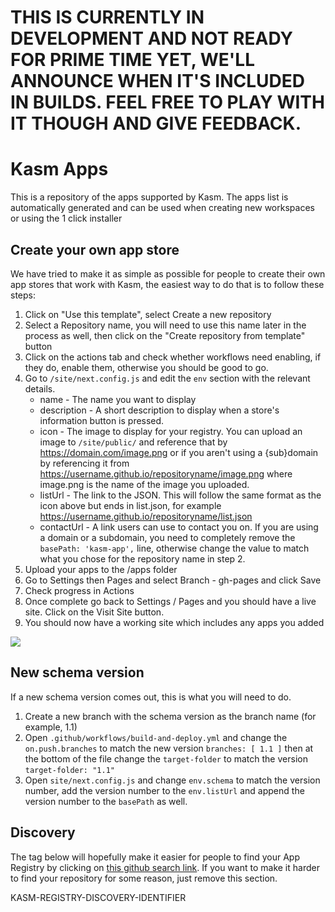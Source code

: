 # THIS IS CURRENTLY IN DEVELOPMENT AND NOT READY FOR PRIME TIME YET, WE'LL ANNOUNCE WHEN IT'S INCLUDED IN BUILDS. FEEL FREE TO PLAY WITH IT THOUGH AND GIVE FEEDBACK.

# Kasm Apps

This is a repository of the apps supported by Kasm. The apps list is automatically generated and can be used when creating new workspaces or using the 1 click installer

## Create your own app store

We have tried to make it as simple as possible for people to create their own app stores that work with Kasm, the easiest way to do that is to follow these steps:

1. Click on "Use this template", select Create a new repository
1. Select a Repository name, you will need to use this name later in the process as well, then click on the "Create repository from template" button
1. Click on the actions tab and check whether workflows need enabling, if they do, enable them, otherwise you should be good to go.
1. Go to `/site/next.config.js` and edit the `env` section with the relevant details. 
    * name - The name you want to display
    * description - A short description to display when a store's information button is pressed.
    * icon - The image to display for your registry. You can upload an image to `/site/public/` and reference that by https://domain.com/image.png or if you aren't using a {sub}domain by referencing it from https://username.github.io/repositoryname/image.png where image.png is the name of the image you uploaded.
    * listUrl - The link to the JSON. This will follow the same format as the icon above but ends in list.json, for example https://username.github.io/repositoryname/list.json
    * contactUrl - A link users can use to contact you on.
If you are using a domain or a subdomain, you need to completely remove the `basePath: 'kasm-app',` line, otherwise change the value to match what you chose for the repository name in step 2.
1. Upload your apps to the /apps folder
1. Go to Settings then Pages and select Branch - gh-pages and click Save
1. Check progress in Actions
1. Once complete go back to Settings / Pages and you should have a live site. Click on the Visit Site button.
1. You should now have a working site which includes any apps you added

[![](https://cdn.loom.com/sessions/thumbnails/256fac3d2bbb422b8e779ac1c8244d33-00001.gif)](https://www.loom.com/share/256fac3d2bbb422b8e779ac1c8244d33 "")

## New schema version

If a new schema version comes out, this is what you will need to do.

1. Create a new branch with the schema version as the branch name (for example, 1.1)
1. Open `.github/workflows/build-and-deploy.yml` and change the `on.push.branches` to match the new version `branches: [ 1.1 ]` then at the bottom of the file change the `target-folder` to match the version `target-folder: "1.1"`
1. Open `site/next.config.js` and change `env.schema` to match the version number, add the version number to the `env.listUrl` and append the version number to the `basePath` as well.

## Discovery

The tag below will hopefully make it easier for people to find your App Registry by clicking on [this github search link](https://github.com/search?q=in%3Areadme+sort%3Aupdated+-user%3Akasmtech+%22KASM-REGISTRY-DISCOVERY-IDENTIFIER%22&type=repositories). If you want to make it harder to find your repository for some reason, just remove this section.

KASM-REGISTRY-DISCOVERY-IDENTIFIER